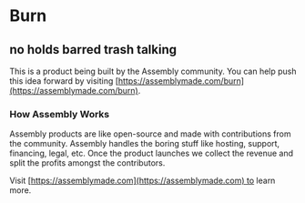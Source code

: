 # Burn 

## no holds barred trash talking 

This is a product being built by the Assembly community. You can help push this idea forward by visiting [https://assemblymade.com/burn](https://assemblymade.com/burn).

### How Assembly Works

Assembly products are like open-source and made with contributions from the community. Assembly handles the boring stuff like hosting, support, financing, legal, etc. Once the product launches we collect the revenue and split the profits amongst the contributors.

Visit [https://assemblymade.com](https://assemblymade.com) to learn more.
